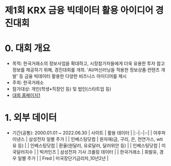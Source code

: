 # 제1회 KRX 금융 빅데이터 활용 아이디어 경진대회
# 0. 대회 개요
- 목적: 한국거래소의 정보사업을 확대하고, 시장참가자들에게 더욱 유용한 투자 참고 정보를 제공하기 위해, 경진대회를 개최. 'AI/머신러닝을 적용한 정보상품∙컨텐츠 개발' 등 금융 빅데이터 활용한 다양한 비즈니스 아이디어를 제시
- 주최: 한국거래소
- 참가대상: 개인(학생•직장인 등) 및 법인(스타트업 등)
- [대회 홈페이지1](https://dacon.io/competitions/official/235914/overview/description)

# 1. 외부 데이터
- 기간(공통): 2000.01.01 ~ 2022.06.30
| 사이트 | 활용 데이터 |
|:-|:-|:-|
| 야후파이낸스 | 삼성전자 일별 주가 |
| 인베스팅닷컴 | 원자재(금, 구리, 은, 천연가스, wti유 등) |
| 인베스팅닷컴 | 환율(원달러, 유로달러, 달러위안 등) |
| 인베스팅닷컴 | 미국달러지수 |
| 빅카인즈 | 삼성전자 기사 크롤링 데이터 |
| 한국거래소 | 휘발유, 경우 일별 주가 |
| Fred | 미국장단기금리차_10년2년 |
